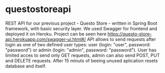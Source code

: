 # questostoreapi

REST API for our previous project - Questo Store - written in Spring Boot framework, with basic security layer. 
We used Swagger for frontend and deployed it on Heroku. 
Project can be seen here
https://questo-store-api.herokuapp.com/swagger-ui.html#/
API allows to send requests after login as one of two defined user types: user (login: "user", password: "password") or admin (login: "admin", password: "password"). User has limited acces to send only GET requests, admin can also send POST, PUT and DELETE requests. 
After 15 minuts of beeing unused aplication resets database and itself.
